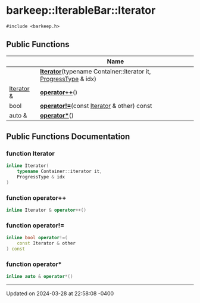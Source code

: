 # barkeep::IterableBar::Iterator





`#include <barkeep.h>`

## Public Functions

<span class="api-table">

|                | Name           |
| -------------- | -------------- |
| | **[Iterator](api/Classes/classbarkeep_1_1_iterable_bar_1_1_iterator.md#function-iterator)**(typename Container::iterator it, [ProgressType](api/Classes/classbarkeep_1_1_iterable_bar.md#using-progresstype) & idx) |
| [Iterator](api/Classes/classbarkeep_1_1_iterable_bar_1_1_iterator.md) & | **[operator++](api/Classes/classbarkeep_1_1_iterable_bar_1_1_iterator.md#function-operator++)**() |
| bool | **[operator!=](api/Classes/classbarkeep_1_1_iterable_bar_1_1_iterator.md#function-operator!=)**(const [Iterator](api/Classes/classbarkeep_1_1_iterable_bar_1_1_iterator.md) & other) const |
| auto & | **[operator*](api/Classes/classbarkeep_1_1_iterable_bar_1_1_iterator.md#function-operator*)**() |


</span>

## Public Functions Documentation

### function Iterator

```cpp
inline Iterator(
    typename Container::iterator it,
    ProgressType & idx
)
```


### function operator++

```cpp
inline Iterator & operator++()
```


### function operator!=

```cpp
inline bool operator!=(
    const Iterator & other
) const
```


### function operator*

```cpp
inline auto & operator*()
```


-------------------------------

Updated on 2024-03-28 at 22:58:08 -0400